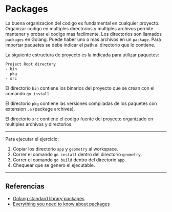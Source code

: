 # Packages

La buena organizacion del codigo es fundamental en cualquier proyecto. Organizar codigo en multiples directorios y multiples archivos permite mantener y probar el codigo mas facilmente. Los directorios son llamados `packages` en Golang. Puede haber uno o mas archivos en un `package`. Para importar paquetes se debe indicar el path al directorio que lo contiene.

La siguiente estructura de proyecto es la indicada para utilizar paquetes:

```bash
Project Root directory
- bin
- pkg
- src
```

El directorio `bin` contiene los binarios del proyecto que se crean con el comando `go install`.

El directorio `pkg` contiene las versiones compiladas de los paquetes con extension `.a` (package archives).

El directorio `src` contiene el codigo fuente del proyecto organizado en multiples archivos y directorios.

---
Para ejecutar el ejercicio:

1. Copiar los directorio `app` y `geometry` al workspace.
1. Correr el comando `go install` dentro del directorio `geometry`.
1. Correr el comando `go build` dentro del directorio `app`.
1. Chequear que se genero el ejecutable.
---

## Referencias

* [Golang standard library packages](https://golang.org/pkg/)
* [Everything you need to know about packages](https://medium.com/rungo/everything-you-need-to-know-about-packages-in-go-b8bac62b74cc)
